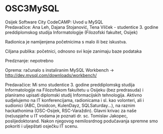 # OSC3MySQL

Osijek Software City CodeCAMP: Uvod u MySQL </br>
Predavačice: Ana Leh, Dajana Stojanović, Tena Vilček - studentice 3. godine preddiplomskog studija Informatologije (Filozofski fakultet, Osijek)

Radionica je namijenjena početnicima s malo ili bez iskustva. 

Ciljana publika: početnici, odnosno svi koje zanimaju baze podataka

Predznanje: nepotrebno

Oprema: računalo s instaliranim MySQL Workbench -> http://dev.mysql.com/downloads/workbench/


Predavačice: Mi smo studentice 3. godine preddiplomskg studija Informatologije na Filozofskom fakultetu u Osijeku (bez predrasuda) i planiramo upisati diplomski studij Informacijskih tehnologija. Aktivno sudjelujemo na IT konferencijama, radionicama i sl. kao volonteri, ali i sudionici  (ABC, Droidcon, KulenDayz, SQLSaturday...), na raznim hackathonima (OSC-Osijek, RSC-Varaždin).  Glavni krivac za naše (ne)uspjehe u IT vodama je poznati dr. sc. Tomislav Jakopec, poslijedoktorand. Nakon njegovog nemilosrdnog podučavanja spremne smo pokoriti i uljepštati osječku IT scenu. 


